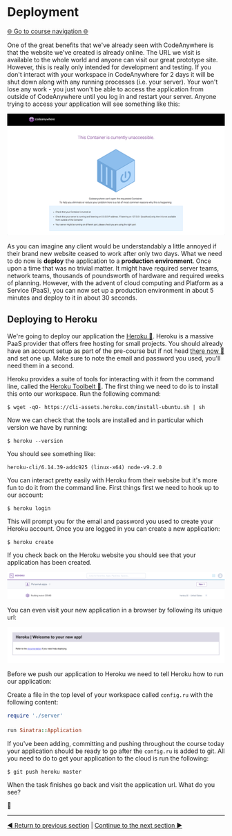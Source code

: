 Deployment
==========

[:globe_with_meridians: Go to course navigation :globe_with_meridians:](../navigation.md)

One of the great benefits that we've already seen with CodeAnywhere is that the website we've created is already online. The URL we visit is available to the whole world and anyone can visit our great prototype site. However, this is really only intended for development and testing. If you don't interact with your workspace in CodeAnywhere for 2 days it will be shut down along with any running processes (i.e. your server). Your won't lose any work - you just won't be able to access the application from outside of CodeAnywhere until you log in and restart your server. Anyone trying to access your application will see something like this:

![CodeAnywhere non running](../images/nonRunning.png)

As you can imagine any client would be understandably a little annoyed if their brand new website ceased to work after only two days. What we need to do now is **deploy** the application to a **production environment**. Once upon a time that was no trivial matter. It might have required server teams, network teams, thousands of poundsworth of hardware and required weeks of planning. However, with the advent of cloud computing and Platform as a Service (PaaS), you can now set up a production environment in about 5 minutes and deploy to it in about 30 seconds.

Deploying to Heroku
-------------------

We're going to deploy our application the [Heroku :link:](https://www.heroku.com/). Heroku is a massive PaaS provider that offers free hosting for small projects. You should already have an account setup as part of the pre-course but if not head [there now :link:](https://www.heroku.com/) and set one up. Make sure to note the email and password you used, you'll need them in a second.

Heroku provides a suite of tools for interacting with it from the command line, called the [Heroku Toolbelt :link:](https://devcenter.heroku.com/articles/heroku-cli). The first thing we need to do is to install this onto our workspace. Run the following command:

```
$ wget -qO- https://cli-assets.heroku.com/install-ubuntu.sh | sh
```

Now we can check that the tools are installed and in particular which version we have by running:

```
$ heroku --version
```

You should see something like:

```
heroku-cli/6.14.39-addc925 (linux-x64) node-v9.2.0
```

You can interact pretty easily with Heroku from their website but it's more fun to do it from the command line. First things first we need to hook up to our account:

```
$ heroku login
```

This will prompt you for the email and password you used to create your Heroku account. Once you are logged in you can create a new application:

```
$ heroku create
```

If you check back on the Heroku website you should see that your application has been created.

![Heroku created](../images/herokuCreated.png)

You can even visit your new application in a browser by following its unique url:

![blank Heroku app](../images/blankHerokuApp.png)

Before we push our application to Heroku we need to tell Heroku how to run our application:

Create a file in the top level of your workspace called `config.ru` with the following content:

```ruby
require './server'

run Sinatra::Application
```

If you've been adding, committing and pushing throughout the course today your application should be ready to go after the `config.ru` is added to git. All you need to do to get your application to the cloud is run the following:

```
$ git push heroku master
```

When the task finishes go back and visit the application url. What do you see?

:twisted_rightwards_arrows:

---------

[:arrow_backward: Return to previous section](../courseSections/section12.md) | [Continue to the next section :arrow_forward:](../courseSections/section14.md)

